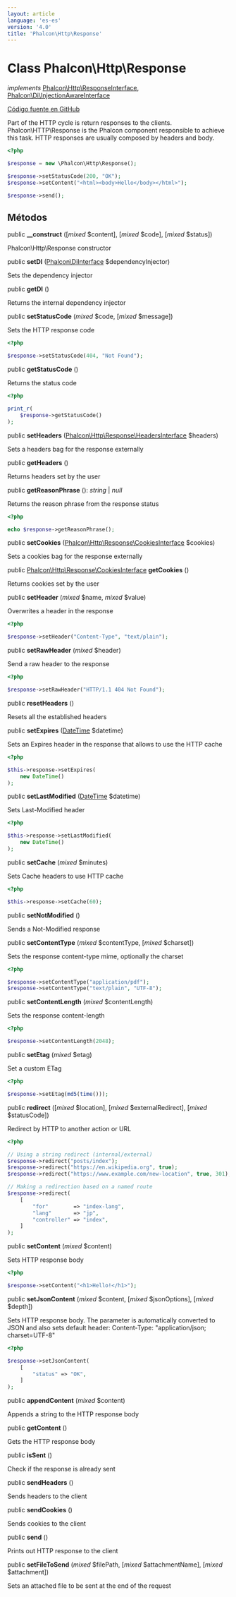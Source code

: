 ```yaml
---
layout: article
language: 'es-es'
version: '4.0'
title: 'Phalcon\Http\Response'
---
```


# Class **Phalcon\Http\Response**

*implements* [Phalcon\Http\ResponseInterface](api/Phalcon_Http_ResponseInterface), [Phalcon\Di\InjectionAwareInterface](api/Phalcon_Di_InjectionAwareInterface)

<a href="https://github.com/phalcon/cphalcon/tree/v4.0.0/phalcon/http/response.zep" class="btn btn-default btn-sm">Código fuente en GitHub</a>

Part of the HTTP cycle is return responses to the clients. Phalcon\HTTP\Response is the Phalcon component responsible to achieve this task. HTTP responses are usually composed by headers and body.

```php
<?php

$response = new \Phalcon\Http\Response();

$response->setStatusCode(200, "OK");
$response->setContent("<html><body>Hello</body></html>");

$response->send();

```

## Métodos

public **__construct** ([*mixed* $content], [*mixed* $code], [*mixed* $status])

Phalcon\Http\Response constructor

public **setDI** ([Phalcon\DiInterface](api/Phalcon_DiInterface) $dependencyInjector)

Sets the dependency injector

public **getDI** ()

Returns the internal dependency injector

public **setStatusCode** (*mixed* $code, [*mixed* $message])

Sets the HTTP response code

```php
<?php

$response->setStatusCode(404, "Not Found");

```

public **getStatusCode** ()

Returns the status code

```php
<?php

print_r(
    $response->getStatusCode()
);

```

public **setHeaders** ([Phalcon\Http\Response\HeadersInterface](api/Phalcon_Http_Response_HeadersInterface) $headers)

Sets a headers bag for the response externally

public **getHeaders** ()

Returns headers set by the user

public **getReasonPhrase** (): *string* | *null*

Returns the reason phrase from the response status

```php
<?php

echo $response->getReasonPhrase();
```

public **setCookies** ([Phalcon\Http\Response\CookiesInterface](api/Phalcon_Http_Response_CookiesInterface) $cookies)

Sets a cookies bag for the response externally

public [Phalcon\Http\Response\CookiesInterface](api/Phalcon_Http_Response_CookiesInterface) **getCookies** ()

Returns cookies set by the user

public **setHeader** (*mixed* $name, *mixed* $value)

Overwrites a header in the response

```php
<?php

$response->setHeader("Content-Type", "text/plain");

```

public **setRawHeader** (*mixed* $header)

Send a raw header to the response

```php
<?php

$response->setRawHeader("HTTP/1.1 404 Not Found");

```

public **resetHeaders** ()

Resets all the established headers

public **setExpires** ([DateTime](https://php.net/manual/en/class.datetime.php) $datetime)

Sets an Expires header in the response that allows to use the HTTP cache

```php
<?php

$this->response->setExpires(
    new DateTime()
);

```

public **setLastModified** ([DateTime](https://php.net/manual/en/class.datetime.php) $datetime)

Sets Last-Modified header

```php
<?php

$this->response->setLastModified(
    new DateTime()
);

```

public **setCache** (*mixed* $minutes)

Sets Cache headers to use HTTP cache

```php
<?php

$this->response->setCache(60);

```

public **setNotModified** ()

Sends a Not-Modified response

public **setContentType** (*mixed* $contentType, [*mixed* $charset])

Sets the response content-type mime, optionally the charset

```php
<?php

$response->setContentType("application/pdf");
$response->setContentType("text/plain", "UTF-8");

```

public **setContentLength** (*mixed* $contentLength)

Sets the response content-length

```php
<?php

$response->setContentLength(2048);

```

public **setEtag** (*mixed* $etag)

Set a custom ETag

```php
<?php

$response->setEtag(md5(time()));

```

public **redirect** ([*mixed* $location], [*mixed* $externalRedirect], [*mixed* $statusCode])

Redirect by HTTP to another action or URL

```php
<?php

// Using a string redirect (internal/external)
$response->redirect("posts/index");
$response->redirect("https://en.wikipedia.org", true);
$response->redirect("https://www.example.com/new-location", true, 301);

// Making a redirection based on a named route
$response->redirect(
    [
        "for"        => "index-lang",
        "lang"       => "jp",
        "controller" => "index",
    ]
);

```

public **setContent** (*mixed* $content)

Sets HTTP response body

```php
<?php

$response->setContent("<h1>Hello!</h1>");

```

public **setJsonContent** (*mixed* $content, [*mixed* $jsonOptions], [*mixed* $depth])

Sets HTTP response body. The parameter is automatically converted to JSON and also sets default header: Content-Type: "application/json; charset=UTF-8"

```php
<?php

$response->setJsonContent(
    [
        "status" => "OK",
    ]
);

```

public **appendContent** (*mixed* $content)

Appends a string to the HTTP response body

public **getContent** ()

Gets the HTTP response body

public **isSent** ()

Check if the response is already sent

public **sendHeaders** ()

Sends headers to the client

public **sendCookies** ()

Sends cookies to the client

public **send** ()

Prints out HTTP response to the client

public **setFileToSend** (*mixed* $filePath, [*mixed* $attachmentName], [*mixed* $attachment])

Sets an attached file to be sent at the end of the request